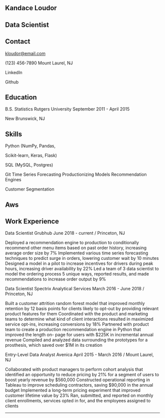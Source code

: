 ## Kandace Loudor

## Data Scientist

## Contact

kloudor@email.com

(123) 456-7890 Mount Laurel, NJ

LinkedIn

Github

## Education

B.S. Statistics Rutgers University September 2011 - April 2015

New Brunswick, NJ

## Skills

Python (NumPy, Pandas,

Scikit-learn, Keras, Flask)

SQL (MySQL, Postgres)

Git Time Series Forecasting Productionizing Models Recommendation Engines

Customer Segmentation

## Aws

## Work Experience

Data Scientist Grubhub June 2018 - current / Princeton, NJ

Deployed a recommendation engine to production to conditionally recommend other menu items based on past order history, increasing average order size by 7% Implemented various time series forecasting techniques to predict surge in orders, lowering customer wait by 10 minutes Designed a model in a pilot to increase incentives for drivers during peak hours, increasing driver availability by 22% Led a team of 3 data scientist to model the ordering process 5 unique ways, reported results, and made recommendations to increase order output by 9%

Data Scientist Spectrix Analytical Services March 2016 - June 2018 / Princeton, NJ

Built a customer attrition random forest model that improved monthly retention by 12 basis points for clients likely to opt-out by providing relevant product features for them Coordinated with the product and marketing teams to determine what kind of client interactions resulted in maximized service opt-ins, increasing conversions by 18% Partnered with product team to create a production recommendation engine in Python that improved the length on- page for users with $225K in incremental annual revenue Compiled and analyzed data surrounding the prototypes for a prosthesis, which saved over $1M in its creation

Entry-Level Data Analyst Avenica April 2015 - March 2016 / Mount Laurel, NJ

Collaborated with product managers to perform cohort analysis that identified an opportunity to reduce pricing by 21% for a segment of users to boost yearly revenue by $560,000 Constructed operational reporting in Tableau to improve scheduling contractors, saving $90,000 in the annual budget Implemented a long-term pricing experiment that improved customer lifetime value by 23% Ran, submitted, and reported on monthly client enrollments, services opted in for, and the employees assigned to clients

---